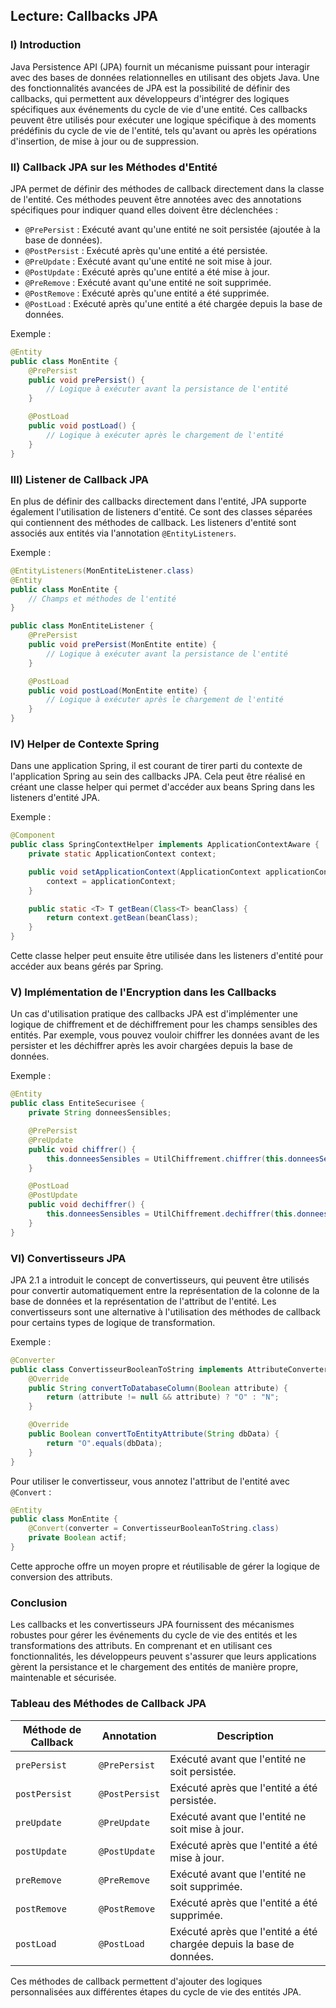 ## Lecture: Callbacks JPA

### I) Introduction

Java Persistence API (JPA) fournit un mécanisme puissant pour interagir avec des bases de données relationnelles en utilisant des objets Java. Une des fonctionnalités avancées de JPA est la possibilité de définir des callbacks, qui permettent aux développeurs d'intégrer des logiques spécifiques aux événements du cycle de vie d'une entité. Ces callbacks peuvent être utilisés pour exécuter une logique spécifique à des moments prédéfinis du cycle de vie de l'entité, tels qu'avant ou après les opérations d'insertion, de mise à jour ou de suppression.

### II) Callback JPA sur les Méthodes d'Entité

JPA permet de définir des méthodes de callback directement dans la classe de l'entité. Ces méthodes peuvent être annotées avec des annotations spécifiques pour indiquer quand elles doivent être déclenchées :

- `@PrePersist` : Exécuté avant qu'une entité ne soit persistée (ajoutée à la base de données).
- `@PostPersist` : Exécuté après qu'une entité a été persistée.
- `@PreUpdate` : Exécuté avant qu'une entité ne soit mise à jour.
- `@PostUpdate` : Exécuté après qu'une entité a été mise à jour.
- `@PreRemove` : Exécuté avant qu'une entité ne soit supprimée.
- `@PostRemove` : Exécuté après qu'une entité a été supprimée.
- `@PostLoad` : Exécuté après qu'une entité a été chargée depuis la base de données.

Exemple :
```java
@Entity
public class MonEntite {
    @PrePersist
    public void prePersist() {
        // Logique à exécuter avant la persistance de l'entité
    }

    @PostLoad
    public void postLoad() {
        // Logique à exécuter après le chargement de l'entité
    }
}
```

### III) Listener de Callback JPA

En plus de définir des callbacks directement dans l'entité, JPA supporte également l'utilisation de listeners d'entité. Ce sont des classes séparées qui contiennent des méthodes de callback. Les listeners d'entité sont associés aux entités via l'annotation `@EntityListeners`.

Exemple :
```java
@EntityListeners(MonEntiteListener.class)
@Entity
public class MonEntite {
    // Champs et méthodes de l'entité
}

public class MonEntiteListener {
    @PrePersist
    public void prePersist(MonEntite entite) {
        // Logique à exécuter avant la persistance de l'entité
    }

    @PostLoad
    public void postLoad(MonEntite entite) {
        // Logique à exécuter après le chargement de l'entité
    }
}
```

### IV) Helper de Contexte Spring

Dans une application Spring, il est courant de tirer parti du contexte de l'application Spring au sein des callbacks JPA. Cela peut être réalisé en créant une classe helper qui permet d'accéder aux beans Spring dans les listeners d'entité JPA.

Exemple :
```java
@Component
public class SpringContextHelper implements ApplicationContextAware {
    private static ApplicationContext context;

    public void setApplicationContext(ApplicationContext applicationContext) {
        context = applicationContext;
    }

    public static <T> T getBean(Class<T> beanClass) {
        return context.getBean(beanClass);
    }
}
```

Cette classe helper peut ensuite être utilisée dans les listeners d'entité pour accéder aux beans gérés par Spring.

### V) Implémentation de l'Encryption dans les Callbacks

Un cas d'utilisation pratique des callbacks JPA est d'implémenter une logique de chiffrement et de déchiffrement pour les champs sensibles des entités. Par exemple, vous pouvez vouloir chiffrer les données avant de les persister et les déchiffrer après les avoir chargées depuis la base de données.

Exemple :
```java
@Entity
public class EntiteSecurisee {
    private String donneesSensibles;

    @PrePersist
    @PreUpdate
    public void chiffrer() {
        this.donneesSensibles = UtilChiffrement.chiffrer(this.donneesSensibles);
    }

    @PostLoad
    @PostUpdate
    public void dechiffrer() {
        this.donneesSensibles = UtilChiffrement.dechiffrer(this.donneesSensibles);
    }
}
```

### VI) Convertisseurs JPA

JPA 2.1 a introduit le concept de convertisseurs, qui peuvent être utilisés pour convertir automatiquement entre la représentation de la colonne de la base de données et la représentation de l'attribut de l'entité. Les convertisseurs sont une alternative à l'utilisation des méthodes de callback pour certains types de logique de transformation.

Exemple :
```java
@Converter
public class ConvertisseurBooleanToString implements AttributeConverter<Boolean, String> {
    @Override
    public String convertToDatabaseColumn(Boolean attribute) {
        return (attribute != null && attribute) ? "O" : "N";
    }

    @Override
    public Boolean convertToEntityAttribute(String dbData) {
        return "O".equals(dbData);
    }
}
```

Pour utiliser le convertisseur, vous annotez l'attribut de l'entité avec `@Convert` :
```java
@Entity
public class MonEntite {
    @Convert(converter = ConvertisseurBooleanToString.class)
    private Boolean actif;
}
```

Cette approche offre un moyen propre et réutilisable de gérer la logique de conversion des attributs.

### Conclusion

Les callbacks et les convertisseurs JPA fournissent des mécanismes robustes pour gérer les événements du cycle de vie des entités et les transformations des attributs. En comprenant et en utilisant ces fonctionnalités, les développeurs peuvent s'assurer que leurs applications gèrent la persistance et le chargement des entités de manière propre, maintenable et sécurisée.

### Tableau des Méthodes de Callback JPA

| Méthode de Callback | Annotation        | Description                                                  |
|---------------------|-------------------|--------------------------------------------------------------|
| `prePersist`        | `@PrePersist`     | Exécuté avant que l'entité ne soit persistée.                |
| `postPersist`       | `@PostPersist`    | Exécuté après que l'entité a été persistée.                  |
| `preUpdate`         | `@PreUpdate`      | Exécuté avant que l'entité ne soit mise à jour.              |
| `postUpdate`        | `@PostUpdate`     | Exécuté après que l'entité a été mise à jour.                |
| `preRemove`         | `@PreRemove`      | Exécuté avant que l'entité ne soit supprimée.                |
| `postRemove`        | `@PostRemove`     | Exécuté après que l'entité a été supprimée.                  |
| `postLoad`          | `@PostLoad`       | Exécuté après que l'entité a été chargée depuis la base de données. |

Ces méthodes de callback permettent d'ajouter des logiques personnalisées aux différentes étapes du cycle de vie des entités JPA.